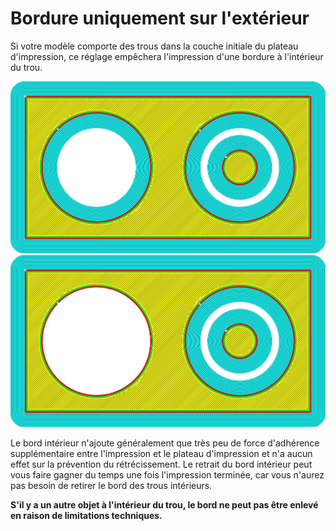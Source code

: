 Bordure uniquement sur l'extérieur
====
Si votre modèle comporte des trous dans la couche initiale du plateau d'impression, ce réglage empêchera l'impression d'une bordure à l'intérieur du trou.

![Bord imprimé partout](../../../articles/images/brim_outside_only_original.png)
![Bord seulement à l'extérieur](../../../articles/images/brim_outside_only_enabled.png)

Le bord intérieur n'ajoute généralement que très peu de force d'adhérence supplémentaire entre l'impression et le plateau d'impression et n'a aucun effet sur la prévention du rétrécissement. Le retrait du bord intérieur peut vous faire gagner du temps une fois l'impression terminée, car vous n'aurez pas besoin de retirer le bord des trous intérieurs.

**S'il y a un autre objet à l'intérieur du trou, le bord ne peut pas être enlevé en raison de limitations techniques.**
